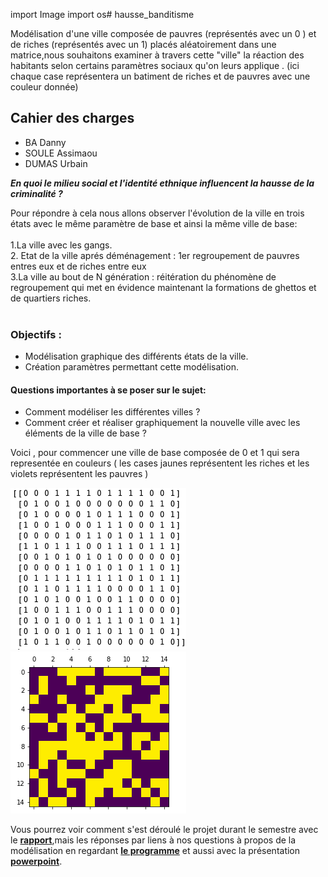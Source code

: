 import Image
import os# hausse_banditisme

Modélisation d'une ville composée de pauvres (représentés avec un 0 ) et de riches (représentés avec un 1) placés aléatoirement dans une matrice,nous souhaitons examiner à travers cette "ville" la réaction des habitants selon certains paramètres sociaux qu'on leurs applique . (ici chaque case représentera un batiment de riches et de pauvres avec une couleur donnée)

## Cahier des charges

- BA Danny
- SOULE Assimaou
- DUMAS Urbain


**_En quoi le milieu social et l'identité ethnique influencent la hausse de la criminalité ?_** <br/>

  Pour répondre à cela nous allons observer l'évolution de la ville en trois états  avec le même paramètre de base et ainsi la même ville de base:<br/><br/>
	1.La ville avec les gangs. <br/>
	2. Etat de la ville aprés déménagement : 1er regroupement de pauvres entres eux et de riches entre eux  <br/>
	3.La ville  au bout de N génération : réitération du phénomène de regroupement qui met en évidence maintenant la formations de ghettos et de quartiers riches. <br/><br/>
	
### Objectifs :

- Modélisation graphique des différents états de la ville.
- Création paramètres permettant cette modélisation.

#### Questions importantes à se poser sur le sujet:

- Comment modéliser les différentes villes ?
- Comment créer et réaliser graphiquement la nouvelle ville avec les éléments de la ville de base ?

Voici , pour commencer une ville de base composée de 0 et 1 qui sera representée en couleurs  ( les cases jaunes représentent les riches et les violets représentent les pauvres )

![0 et 1](/0_et_1.png)                                       ![violet et jaune](/violet_et_jaune.png)

Vous pourrez voir comment s'est déroulé le projet durant le semestre avec le **[rapport](https://github.com/are2019-l0-a1a2/hausse_banditisme/blob/master/Rapport_final)**,mais les réponses par liens à nos questions à propos de la modélisation en regardant **[le programme](https://github.com/are2019-l0-a1a2/hausse_banditisme/blob/master/ARE_banditisme2.ipynb)** et aussi avec la présentation **[powerpoint](https://onedrive.live.com/view.aspx?cid=4b14c263b1d04ef3&page=view&resid=4B14C263B1D04EF3!3420&parId=4B14C263B1D04EF3!3356&authkey=!ACJGp4CSUO_eu5k&app=Word)**.
 
